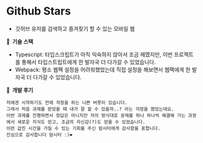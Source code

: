 # Github Stars

- 깃허브 유저를 검색하고 즐겨찾기 할 수 있는 모바일 웹

**🎁 &nbsp;기술 스택**

- Typescript: 타입스크립트가 아직 익숙하지 않아서 조금 헤맸지만, 이번 프로젝트를 통해서 타입스트립트에게 한 발자국 더 다가갈 수 있었습니다.
- Webpack: 평소 웹팩 설정을 어려워했었는데 직접 설정을 해보면서 웹팩에게 한 발자국 더 다가갈 수 있었습니다.

**💬 &nbsp;개발 후기**

```
저에겐 시작하기도 전에 걱정을 하는 나쁜 버릇이 있습니다.
그래서 처음 과제를 받았을 때 내가 잘 할 수 있을까..? 라는 걱정을 했었는데요.
이번 과제를 진행하면서 정답은 아니지만 저의 방식대로 문제를 하나 하나씩 해결해 가는 과정에서 새로운 지식도 얻고, 조금의 자신감(?)도 얻을 수 있었습니다.
이런 값진 시간을 가질 수 있는 기회를 주신 맘시터에게 감사함을 표합니다.
진심으로 감사합니다 맘시터 :)❤️
```
